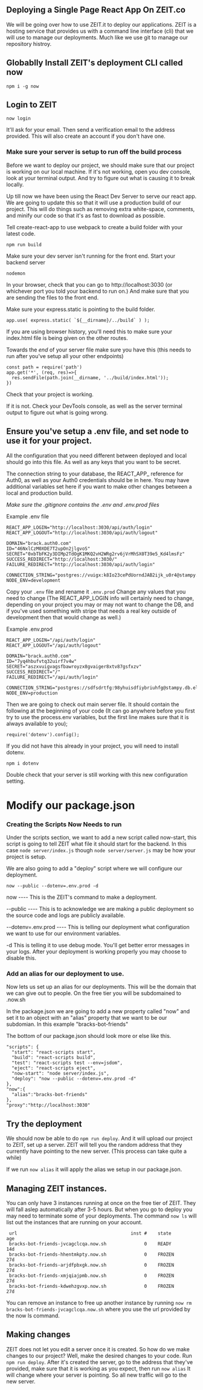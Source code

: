 ## Deploying a Single Page React App On ZEIT.co

We will be going over how to use ZEIT.it to deploy our applications.  ZEIT is a hosting service that provides us with a command line interface (cli) that we will use to manage our deployments.  Much like we use git to manage our repository histroy.

## Globablly Install ZEIT's deployment CLI called now

`npm i -g now`

## Login to ZEIT

`now login`  

It'll ask for your email.  Then send a verification email to the address provided.  This will also create an account if you don't have one.

### Make sure your server is setup to run off the build process

Before we want to deploy our project, we should make sure that our project is working on our local machine.  If it's not working, open you dev console, look at your terminal output.  And try to figure out what is causing it to break locally.

Up till now we have been using the React Dev Server to serve our react app.  We are going to update this so that it will use a production build of our project.  This will do things such as removing extra white-space, comments, and minify our code so that it's as fast to download as possible.  

Tell create-react-app to use webpack to create a build folder with your latest code.

`npm run build`

Make sure your dev server isn't running for the front end.  Start your backend server

`nodemon`

In your browser, check that you can go to http://localhost:3030 (or whichever port you told your backend to run on.) And make sure that you are sending the files to the front end.


Make sure your express.static is pointing to the build folder.

```
app.use( express.static( `${__dirname}/../build` ) );
```

If you are using browser history, you'll need this to make sure your index.html file is being given on the other routes.

Towards the *end* of your server file make sure you have this (this needs to run after you've setup all your other endpoints)

```
const path = require('path')
app.get('*', (req, res)=>{
  res.sendFile(path.join(__dirname, '../build/index.html'));
})
```
Check that your project is working.

If it is not.  Check your DevTools console, as well as the server terminal output to figure out what is going wrong.  

## Ensure you've setup a .env file, and set node to use it for your project.

All the configuration that you need different between deployed and local should go into this file.  As well as any keys that you want to be secret.  

The connection string to your database, the REACT_APP_ reference for Auth0, as well as your Auth0 credentials should be in here.  You may have additional variables set here if you want to make other changes between a local and production build.  

*Make sure the .gitignore contains the .env and .env.prod files*

Example .env file

```
REACT_APP_LOGIN="http://localhost:3030/api/auth/login"
REACT_APP_LOGOUT="http://localhost:3030/api/auth/logout"

DOMAIN="brack.auth0.com"
ID="46NxlCzM0XDE7T2upOn2jlgvoS"
SECRET="0xbTbFK2y3DIMp2TdOgK1MKQ2vH2WRg2rv6jVrMhSX0T39e5_Kd4lmsFz"
SUCCESS_REDIRECT="http://localhost:3030/"
FAILURE_REDIRECT="http://localhost:3030/api/auth/login"

CONNECTION_STRING="postgres://vuigx:k8Io23cePdUorndJAB2ijk_u0r4@stampy.db.elephantsql.com:5432/vuigx"
NODE_ENV=development
```

Copy your `.env` file and rename it `.env.prod` Change any values that you need to change (The REACT_APP_LOGIN info will certainly need to change, depending on your project you may or may not want to change the DB, and if you've used something with stripe that needs a real key outside of development then that would change as well.)

Example .env.prod
```
REACT_APP_LOGIN="/api/auth/login"
REACT_APP_LOGOUT="/api/auth/logout"

DOMAIN="brack.auth0.com"
ID="7yq4hbufvtq32uirf7v4w"
SECRET="aszxvuigvagsfbawroyzx8gvaiger8xtv87gsfxzv"
SUCCESS_REDIRECT="/"
FAILURE_REDIRECT="/api/auth/login"

CONNECTION_STRING="postgres://sdfsdrtfg:98yhuisdfiybriuhfg@stampy.db.elephantsql.com:5432/sdfsdrtfg"
NODE_ENV=production
```

Then we are going to check out main server file.
It should contain the following at the beginning of your code (It can go anywhere before you first try to use the process.env variables, but the first line makes sure that it is always available to you);

`require('dotenv').config();`

If you did not have this already in your project, you will need to install dotenv.

`npm i dotenv`

Double check that your server is still working with this new configuration setting.



# Modify our package.json

### Creating the Scripts Now Needs to run
Under the scripts section, we want to add a new script called now-start, this script is going to tell ZEIT what file it should start for the backend.  In this case `node server/index.js` though `node server/server.js` may be how your project is setup.

We are also going to add a "deploy" script where we will configure our deployment.

`now --public --dotenv=.env.prod -d`

now ---- This is the ZEIT's command to make a deployment.

 --public ---- This is to acknowledge we are making a public deployment so the source code and logs are publicly available.

 --dotenv=.env.prod ---- This is telling our deployment what configuration we want to use for our environment variables.

 -d This is telling it to use debug mode.  You'll get better error messages in your logs.  After your deployment is working properly you may choose to disable this.

### Add an alias for our deployment to use.

Now lets us set up an alias for our deployments.  This will be the domain that we can give out to people.  On the free tier you will be subdomained to .now.sh  

In the package.json we are going to add a new property called "now" and set it to an object with an "alias" property that we want to be our subdomian.  In this example "bracks-bot-friends"

The bottom of our package.json should look more or else like this.
```
"scripts": {
  "start": "react-scripts start",
  "build": "react-scripts build",
  "test": "react-scripts test --env=jsdom",
  "eject": "react-scripts eject",
  "now-start": "node server/index.js",
  "deploy": "now --public --dotenv=.env.prod -d"
},
"now":{
  "alias":"bracks-bot-friends"
},
"proxy":"http://localhost:3030"
```

## Try the deployment

We should now be able to do `npm run deploy`.  And it will upload our project to ZEIT, set up a server.  ZEIT will tell you the random address that they currently have pointing to the new server.  (This process can take quite a while)

If we run `now alias` it will apply the alias we setup in our package.json.

## Managing ZEIT instances.

You can only have 3 instances running at once on the free tier of ZEIT.  They will fall aslep automatically after 3-5 hours. But when you go to deploy you may need to terminate some of your deployments.  The command `now ls` will list out the instances that are running on your account.  
```
 url                                          inst #    state                 age
 bracks-bot-friends-jvcagclcqa.now.sh              0    READY                 14d
 bracks-bot-friends-hhentmkpty.now.sh              0    FROZEN                27d
 bracks-bot-friends-arjdfpbxgk.now.sh              0    FROZEN                27d
 bracks-bot-friends-xmjqiajpmb.now.sh              0    FROZEN                27d
 bracks-bot-friends-kdwehzgvxp.now.sh              0    FROZEN                27d
 ```
 
 You can remove an instance to free up another instance by running `now rm bracks-bot-friends-jvcagclcqa.now.sh` where you use the url provided by the now ls command.

## Making changes

ZEIT does not let you edit a server once it is created.  So how do we make changes to our project?  Well, make the desired changes to your code.  Run `npm run deploy`.  After it's created the server, go to the address that they've provided, make sure that it is working as you expect, then run `now alias` It will change where your server is pointing.  So all new traffic will go to the new server.
